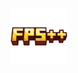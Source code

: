 <div align="center">
  <a href="https://github.com/MessiInter/fps-plus-plus" target="_blank" rel="noreferrer">
    <img src="docs/assets/images/fps++_logo.png" alt="FPS++ logo" height="90" />
  </a>
</div>
